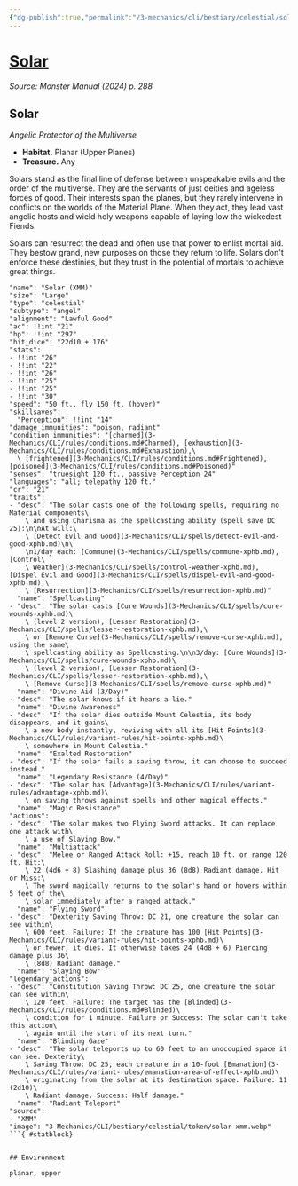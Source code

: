 ```yaml
---
{"dg-publish":true,"permalink":"/3-mechanics/cli/bestiary/celestial/solar-xmm/","tags":["ttrpg-cli/compendium/src/5e/xmm","ttrpg-cli/monster/cr/21","ttrpg-cli/monster/environment/planar","ttrpg-cli/monster/environment/upper","ttrpg-cli/monster/size/large","ttrpg-cli/monster/type/celestial/angel"],"noteIcon":""}
---
```


# [Solar](3-Mechanics\CLI\bestiary\celestial/solar-xmm.md)
*Source: Monster Manual (2024) p. 288*  

## Solar

*Angelic Protector of the Multiverse*

- **Habitat.** Planar (Upper Planes)  
- **Treasure.** Any  

Solars stand as the final line of defense between unspeakable evils and the order of the multiverse. They are the servants of just deities and ageless forces of good. Their interests span the planes, but they rarely intervene in conflicts on the worlds of the Material Plane. When they act, they lead vast angelic hosts and wield holy weapons capable of laying low the wickedest Fiends.

Solars can resurrect the dead and often use that power to enlist mortal aid. They bestow grand, new purposes on those they return to life. Solars don't enforce these destinies, but they trust in the potential of mortals to achieve great things.

```statblock
"name": "Solar (XMM)"
"size": "Large"
"type": "celestial"
"subtype": "angel"
"alignment": "Lawful Good"
"ac": !!int "21"
"hp": !!int "297"
"hit_dice": "22d10 + 176"
"stats":
- !!int "26"
- !!int "22"
- !!int "26"
- !!int "25"
- !!int "25"
- !!int "30"
"speed": "50 ft., fly 150 ft. (hover)"
"skillsaves":
  "Perception": !!int "14"
"damage_immunities": "poison, radiant"
"condition_immunities": "[charmed](3-Mechanics/CLI/rules/conditions.md#Charmed), [exhaustion](3-Mechanics/CLI/rules/conditions.md#Exhaustion),\
  \ [frightened](3-Mechanics/CLI/rules/conditions.md#Frightened), [poisoned](3-Mechanics/CLI/rules/conditions.md#Poisoned)"
"senses": "truesight 120 ft., passive Perception 24"
"languages": "all; telepathy 120 ft."
"cr": "21"
"traits":
- "desc": "The solar casts one of the following spells, requiring no Material components\
    \ and using Charisma as the spellcasting ability (spell save DC 25):\n\nAt will:\
    \ [Detect Evil and Good](3-Mechanics/CLI/spells/detect-evil-and-good-xphb.md)\n\
    \n1/day each: [Commune](3-Mechanics/CLI/spells/commune-xphb.md), [Control\
    \ Weather](3-Mechanics/CLI/spells/control-weather-xphb.md), [Dispel Evil and Good](3-Mechanics/CLI/spells/dispel-evil-and-good-xphb.md),\
    \ [Resurrection](3-Mechanics/CLI/spells/resurrection-xphb.md)"
  "name": "Spellcasting"
- "desc": "The solar casts [Cure Wounds](3-Mechanics/CLI/spells/cure-wounds-xphb.md)\
    \ (level 2 version), [Lesser Restoration](3-Mechanics/CLI/spells/lesser-restoration-xphb.md),\
    \ or [Remove Curse](3-Mechanics/CLI/spells/remove-curse-xphb.md), using the same\
    \ spellcasting ability as Spellcasting.\n\n3/day: [Cure Wounds](3-Mechanics/CLI/spells/cure-wounds-xphb.md)\
    \ (level 2 version), [Lesser Restoration](3-Mechanics/CLI/spells/lesser-restoration-xphb.md),\
    \ [Remove Curse](3-Mechanics/CLI/spells/remove-curse-xphb.md)"
  "name": "Divine Aid (3/Day)"
- "desc": "The solar knows if it hears a lie."
  "name": "Divine Awareness"
- "desc": "If the solar dies outside Mount Celestia, its body disappears, and it gains\
    \ a new body instantly, reviving with all its [Hit Points](3-Mechanics/CLI/rules/variant-rules/hit-points-xphb.md)\
    \ somewhere in Mount Celestia."
  "name": "Exalted Restoration"
- "desc": "If the solar fails a saving throw, it can choose to succeed instead."
  "name": "Legendary Resistance (4/Day)"
- "desc": "The solar has [Advantage](3-Mechanics/CLI/rules/variant-rules/advantage-xphb.md)\
    \ on saving throws against spells and other magical effects."
  "name": "Magic Resistance"
"actions":
- "desc": "The solar makes two Flying Sword attacks. It can replace one attack with\
    \ a use of Slaying Bow."
  "name": "Multiattack"
- "desc": "Melee or Ranged Attack Roll: +15, reach 10 ft. or range 120 ft. Hit:\
    \ 22 (4d6 + 8) Slashing damage plus 36 (8d8) Radiant damage. Hit or Miss:\
    \ The sword magically returns to the solar's hand or hovers within 5 feet of the\
    \ solar immediately after a ranged attack."
  "name": "Flying Sword"
- "desc": "Dexterity Saving Throw: DC 21, one creature the solar can see within\
    \ 600 feet. Failure: If the creature has 100 [Hit Points](3-Mechanics/CLI/rules/variant-rules/hit-points-xphb.md)\
    \ or fewer, it dies. It otherwise takes 24 (4d8 + 6) Piercing damage plus 36\
    \ (8d8) Radiant damage."
  "name": "Slaying Bow"
"legendary_actions":
- "desc": "Constitution Saving Throw: DC 25, one creature the solar can see within\
    \ 120 feet. Failure: The target has the [Blinded](3-Mechanics/CLI/rules/conditions.md#Blinded)\
    \ condition for 1 minute. Failure or Success: The solar can't take this action\
    \ again until the start of its next turn."
  "name": "Blinding Gaze"
- "desc": "The solar teleports up to 60 feet to an unoccupied space it can see. Dexterity\
    \ Saving Throw: DC 25, each creature in a 10-foot [Emanation](3-Mechanics/CLI/rules/variant-rules/emanation-area-of-effect-xphb.md)\
    \ originating from the solar at its destination space. Failure: 11 (2d10)\
    \ Radiant damage. Success: Half damage."
  "name": "Radiant Teleport"
"source":
- "XMM"
"image": "3-Mechanics/CLI/bestiary/celestial/token/solar-xmm.webp"
```{ #statblock}


## Environment

planar, upper